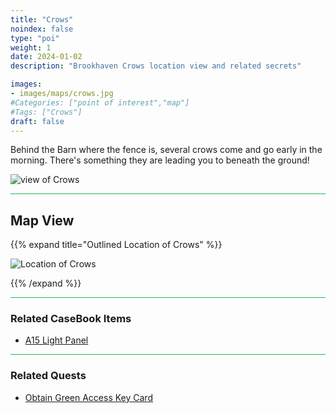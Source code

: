 ```yaml
---
title: "Crows"
noindex: false
type: "poi"
weight: 1
date: 2024-01-02
description: "Brookhaven Crows location view and related secrets"

images:
- images/maps/crows.jpg
#Categories: ["point of interest","map"]
#Tags: ["Crows"]
draft: false
--- 
```


Behind the Barn where the fence is, several crows come and go early in the morning. There's something they are leading you to beneath the ground!

![view of Crows](/images/maps/crows.jpg)

<hr style="background-color: #28b44c" size=8>

## Map View

{{% expand title="Outlined Location of Crows" %}}

![Location of Crows](/images/maps/crows.png)

{{% /expand %}}

<hr style="background-color: #28b44c" size=8>

### Related CaseBook Items

- [A15 Light Panel](/casebook/light_panel/#a15)

<hr style="background-color: #28b44c" size=8>

### Related Quests

- [Obtain Green Access Key Card](/lore/special_tools/green_key_card)